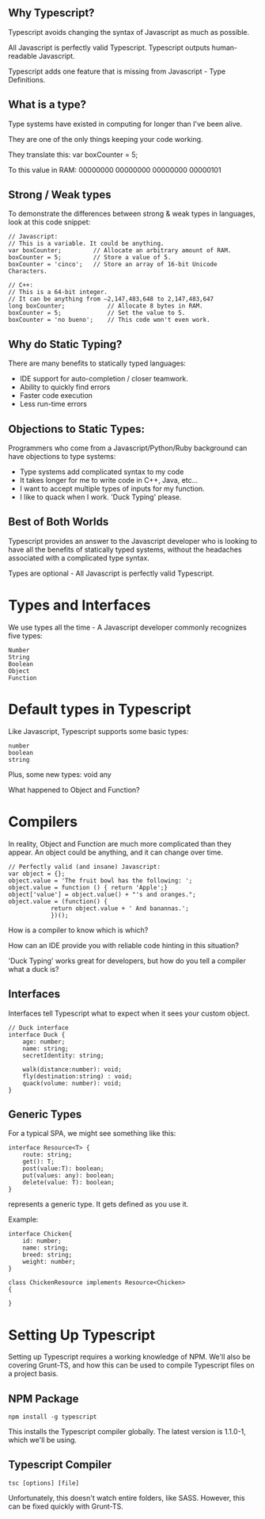 

## Why Typescript?

Typescript avoids changing the syntax of Javascript as much as possible.

All Javascript is perfectly valid Typescript. Typescript outputs human-readable Javascript.

Typescript adds one feature that is missing from Javascript - Type Definitions.


## What is a type?

Type systems have existed in computing for longer than I've been alive.

They are one of the only things keeping your code working.

They translate this:
    var boxCounter = 5;

To this value in RAM:
    00000000 00000000 00000000 00000101


## Strong / Weak types

To demonstrate the differences between strong & weak types in languages, look at this code snippet:

    // Javascript:
    // This is a variable. It could be anything.
    var boxCounter;         // Allocate an arbitrary amount of RAM.
    boxCounter = 5;         // Store a value of 5.
    boxCounter = 'cinco';   // Store an array of 16-bit Unicode Characters.

    // C++:
    // This is a 64-bit integer.
    // It can be anything from –2,147,483,648 to 2,147,483,647
    long boxCounter;            // Allocate 8 bytes in RAM.
    boxCounter = 5;             // Set the value to 5.
    boxCounter = 'no bueno';    // This code won't even work.


## Why do Static Typing?

There are many benefits to statically typed languages:
 - IDE support for auto-completion / closer teamwork.
 - Ability to quickly find errors
 - Faster code execution
 - Less run-time errors

## Objections to Static Types:

Programmers who come from a Javascript/Python/Ruby background can have objections to type systems:

 - Type systems add complicated syntax to my code
 - It takes longer for me to write code in C++, Java, etc...
 - I want to accept multiple types of inputs for my function.
 - I like to quack when I work. 'Duck Typing' please.


## Best of Both Worlds

Typescript provides an answer to the Javascript developer who is looking to have all the benefits
of statically typed systems, without the headaches associated with a complicated type syntax.

Types are optional - All Javascript is perfectly valid Typescript.


# Types and Interfaces

We use types all the time - A Javascript developer commonly recognizes five types:

    Number
    String
    Boolean
    Object
    Function

# Default types in Typescript

Like Javascript, Typescript supports some basic types:

    number
    boolean
    string

Plus, some new types:
    void
    any

What happened to Object and Function?

# Compilers

In reality, Object and Function are much more complicated than they appear.
An object could be anything, and it can change over time.

    // Perfectly valid (and insane) Javascript:
    var object = {};
    object.value = 'The fruit bowl has the following: ';
    object.value = function () { return 'Apple';}
    object['value'] = object.value() + "'s and oranges.";
    object.value = (function() {
                return object.value + ' And banannas.';
                })();

How is a compiler to know which is which?

How can an IDE provide you with reliable code hinting in this situation?

'Duck Typing' works great for developers, but how do you tell a compiler what a duck is?


## Interfaces

Interfaces tell Typescript what to expect when it sees your custom object.

    // Duck interface
    interface Duck {
        age: number;
        name: string;
        secretIdentity: string;

        walk(distance:number): void;
        fly(destination:string) : void;
        quack(volume: number): void;
    }

## Generic Types

For a typical SPA, we might see something like this:

    interface Resource<T> {
        route: string;
        get(): T;
        post(value:T): boolean;
        put(values: any): boolean;
        delete(value: T): boolean;
    }

<T> represents a generic type. It gets defined as you use it.

Example:

    interface Chicken{
        id: number;
        name: string;
        breed: string;
        weight: number;
    }

    class ChickenResource implements Resource<Chicken>
    {

    }



# Setting Up Typescript

Setting up Typescript requires a working knowledge of NPM. We'll also be covering Grunt-TS,
and how this can be used to compile Typescript files on a project basis.

## NPM Package

    npm install -g typescript

This installs the Typescript compiler globally. The latest version is 1.1.0-1, which we'll be using.

## Typescript Compiler

    tsc [options] [file]

Unfortunately, this doesn't watch entire folders, like SASS. However, this can be fixed quickly with Grunt-TS.
